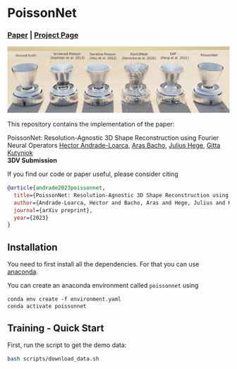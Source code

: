 # PoissonNet

### [**Paper**](https://arxiv.org/abs/2106.03452) | [**Project Page**](https://pengsongyou.github.io/sap)  <br>

![](./media/figure_benchmark.png)

This repository contains the implementation of the paper:

PoissonNet: Resolution-Agnostic 3D Shape Reconstruction using Fourier Neural Operators 
[Hector Andrade-Loarca](http://hectorandrade.xyz/), [Aras Bacho](https://www.ai.math.uni-muenchen.de/members/postdocs/bacho/index.html), [Julius Hege](https://juliushege.com/), [Gitta Kutyniok](https://www.ai.math.uni-muenchen.de/members/professor/kutyniok/index.html)  
**3DV Submission**  


If you find our code or paper useful, please consider citing
```bibtex
@article{andrade2023poissonnet,
  title={PoissonNet: Resolution-Agnostic 3D Shape Reconstruction using Fourier Neural Operators},
  author={Andrade-Loarca, Hector and Bacho, Aras and Hege, Julius and Kutyniok, Gitta},
  journal={arXiv preprint},
  year={2023}
}
```


## Installation

You need to first install all the dependencies. For that you can use [anaconda](https://www.anaconda.com/). 

You can create an anaconda environment called `poissonnet` using
```
conda env create -f environment.yaml
conda activate poissonnet
```

## Training - Quick Start

First, run the script to get the demo data:

```bash
bash scripts/download_data.sh
```